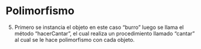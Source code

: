 # Polimorfismo
5. Primero se instancia el objeto en este caso “burro” luego se llama el método “hacerCantar”, el cual realiza un procedimiento llamado “cantar” al cual se le hace polimorfismo  con cada objeto.
